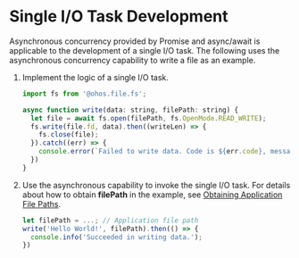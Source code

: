 # Single I/O Task Development


Asynchronous concurrency provided by Promise and async/await is applicable to the development of a single I/O task. The following uses the asynchronous concurrency capability to write a file as an example.


1. Implement the logic of a single I/O task.

   ```js
   import fs from '@ohos.file.fs';

   async function write(data: string, filePath: string) {
     let file = await fs.open(filePath, fs.OpenMode.READ_WRITE);
     fs.write(file.fd, data).then((writeLen) => {
       fs.close(file);
     }).catch((err) => {
       console.error(`Failed to write data. Code is ${err.code}, message is ${err.message}`);
     })
   }
   ```

2. Use the asynchronous capability to invoke the single I/O task. For details about how to obtain **filePath** in the example, see [Obtaining Application File Paths](../application-models/application-context-stage.md#obtaining-application-file-paths).

   ```js
   let filePath = ...; // Application file path
   write('Hello World!', filePath).then(() => {
     console.info('Succeeded in writing data.');
   })
   ```
